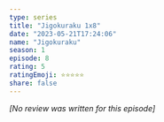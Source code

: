 ```yaml
---
type: series
title: "Jigokuraku 1x8"
date: "2023-05-21T17:24:06"
name: "Jigokuraku"
season: 1
episode: 8
rating: 5
ratingEmoji: ⭐️⭐️⭐️⭐️⭐️
share: false
---
```


*[No review was written for this episode]*
